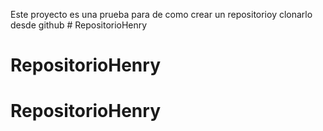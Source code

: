 Este proyecto es una prueba para de como crear un repositorioy clonarlo desde github # RepositorioHenry
# RepositorioHenry
# RepositorioHenry
